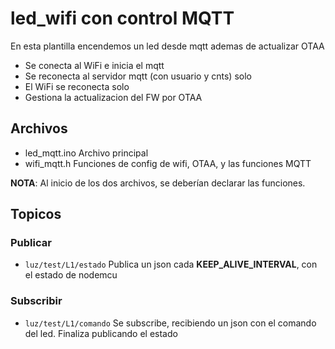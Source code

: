 # led_wifi con control MQTT

En esta plantilla encendemos un led desde mqtt ademas de actualizar OTAA

- Se conecta al WiFi e inicia el mqtt
- Se reconecta al servidor mqtt (con usuario y cnts) solo
- El WiFi se reconecta solo
- Gestiona la actualizacion del FW por OTAA

## Archivos

- led_mqtt.ino Archivo principal
- wifi_mqtt.h Funciones de config de wifi, OTAA, y las funciones MQTT

**NOTA**: Al inicio de los dos archivos, se deberían declarar las funciones.

## Topicos

### Publicar

- `luz/test/L1/estado` Publica un json cada **KEEP_ALIVE_INTERVAL**, con el estado de nodemcu

### Subscribir

- `luz/test/L1/comando` Se subscribe, recibiendo un json con el comando del led. Finaliza publicando el estado
